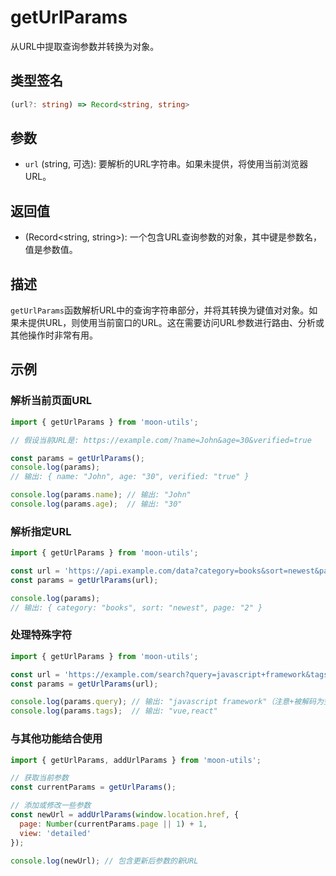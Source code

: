 # getUrlParams

从URL中提取查询参数并转换为对象。

## 类型签名

```typescript
(url?: string) => Record<string, string>
```

## 参数

- `url` (string, 可选): 要解析的URL字符串。如果未提供，将使用当前浏览器URL。

## 返回值

- (Record<string, string>): 一个包含URL查询参数的对象，其中键是参数名，值是参数值。

## 描述

`getUrlParams`函数解析URL中的查询字符串部分，并将其转换为键值对对象。如果未提供URL，则使用当前窗口的URL。这在需要访问URL参数进行路由、分析或其他操作时非常有用。

## 示例

### 解析当前页面URL

```js
import { getUrlParams } from 'moon-utils';

// 假设当前URL是: https://example.com/?name=John&age=30&verified=true

const params = getUrlParams();
console.log(params);
// 输出: { name: "John", age: "30", verified: "true" }

console.log(params.name); // 输出: "John"
console.log(params.age);  // 输出: "30"
```

### 解析指定URL

```js
import { getUrlParams } from 'moon-utils';

const url = 'https://api.example.com/data?category=books&sort=newest&page=2';
const params = getUrlParams(url);

console.log(params);
// 输出: { category: "books", sort: "newest", page: "2" }
```

### 处理特殊字符

```js
import { getUrlParams } from 'moon-utils';

const url = 'https://example.com/search?query=javascript+framework&tags=vue,react&filter=new';
const params = getUrlParams(url);

console.log(params.query); // 输出: "javascript framework"（注意+被解码为空格）
console.log(params.tags);  // 输出: "vue,react"
```

### 与其他功能结合使用

```js
import { getUrlParams, addUrlParams } from 'moon-utils';

// 获取当前参数
const currentParams = getUrlParams();

// 添加或修改一些参数
const newUrl = addUrlParams(window.location.href, {
  page: Number(currentParams.page || 1) + 1,
  view: 'detailed'
});

console.log(newUrl); // 包含更新后参数的新URL
``` 